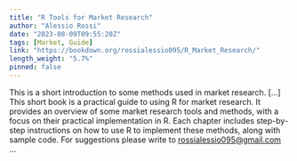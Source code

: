 ```yaml
---
title: "R Tools for Market Research"
author: "Alessio Rossi"
date: "2023-08-09T09:55:20Z"
tags: [Market, Guide]
link: "https://bookdown.org/rossialessio095/R_Market_Research/"
length_weight: "5.7%"
pinned: false
---
```


This is a short introduction to some methods used in market research. [...] This short book is a practical guide to using R for market research. It provides an overview of some market research tools and methods, with a focus on their practical implementation in R. Each chapter includes step-by-step instructions on how to use R to implement these methods, along with sample code. For suggestions please write to rossialessio095@gmail.com ...
